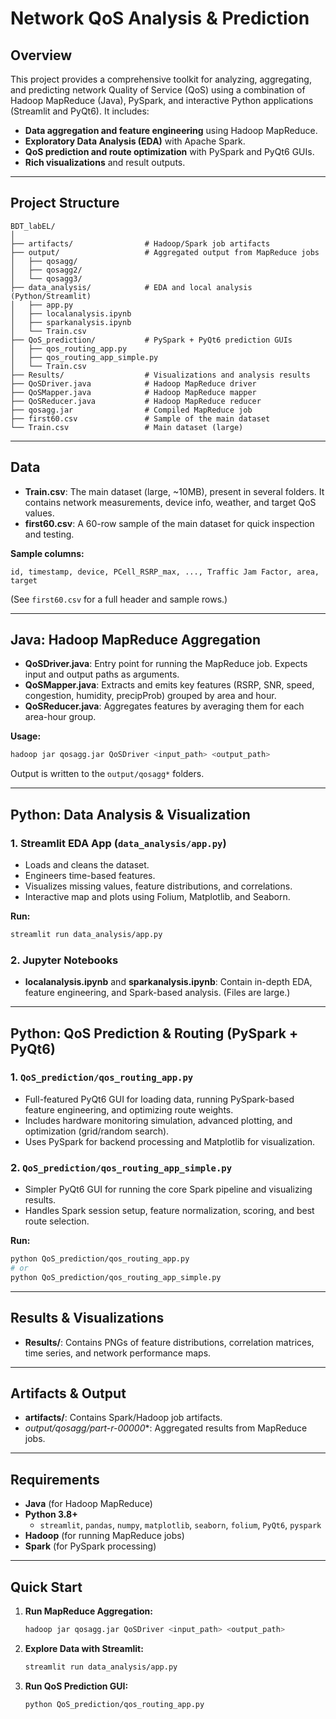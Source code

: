 # Network QoS Analysis & Prediction

## Overview

This project provides a comprehensive toolkit for analyzing, aggregating, and predicting network Quality of Service (QoS) using a combination of Hadoop MapReduce (Java), PySpark, and interactive Python applications (Streamlit and PyQt6). It includes:

- **Data aggregation and feature engineering** using Hadoop MapReduce.
- **Exploratory Data Analysis (EDA)** with Apache Spark.
- **QoS prediction and route optimization** with PySpark and PyQt6 GUIs.
- **Rich visualizations** and result outputs.

---

## Project Structure

```
BDT_labEL/
│
├── artifacts/                # Hadoop/Spark job artifacts
├── output/                   # Aggregated output from MapReduce jobs
│   ├── qosagg/
│   ├── qosagg2/
│   └── qosagg3/
├── data_analysis/            # EDA and local analysis (Python/Streamlit)
│   ├── app.py
│   ├── localanalysis.ipynb
│   ├── sparkanalysis.ipynb
│   └── Train.csv
├── QoS_prediction/           # PySpark + PyQt6 prediction GUIs
│   ├── qos_routing_app.py
│   ├── qos_routing_app_simple.py
│   └── Train.csv
├── Results/                  # Visualizations and analysis results
├── QoSDriver.java            # Hadoop MapReduce driver
├── QoSMapper.java            # Hadoop MapReduce mapper
├── QoSReducer.java           # Hadoop MapReduce reducer
├── qosagg.jar                # Compiled MapReduce job
├── first60.csv               # Sample of the main dataset
└── Train.csv                 # Main dataset (large)
```

---

## Data

- **Train.csv**: The main dataset (large, ~10MB), present in several folders. It contains network measurements, device info, weather, and target QoS values.
- **first60.csv**: A 60-row sample of the main dataset for quick inspection and testing.

**Sample columns:**
```
id, timestamp, device, PCell_RSRP_max, ..., Traffic Jam Factor, area, target
```
(See `first60.csv` for a full header and sample rows.)

---

## Java: Hadoop MapReduce Aggregation

- **QoSDriver.java**: Entry point for running the MapReduce job. Expects input and output paths as arguments.
- **QoSMapper.java**: Extracts and emits key features (RSRP, SNR, speed, congestion, humidity, precipProb) grouped by area and hour.
- **QoSReducer.java**: Aggregates features by averaging them for each area-hour group.

**Usage:**
```sh
hadoop jar qosagg.jar QoSDriver <input_path> <output_path>
```
Output is written to the `output/qosagg*` folders.

---

## Python: Data Analysis & Visualization

### 1. Streamlit EDA App (`data_analysis/app.py`)

- Loads and cleans the dataset.
- Engineers time-based features.
- Visualizes missing values, feature distributions, and correlations.
- Interactive map and plots using Folium, Matplotlib, and Seaborn.

**Run:**
```sh
streamlit run data_analysis/app.py
```

### 2. Jupyter Notebooks

- **localanalysis.ipynb** and **sparkanalysis.ipynb**: Contain in-depth EDA, feature engineering, and Spark-based analysis. (Files are large.)

---

## Python: QoS Prediction & Routing (PySpark + PyQt6)

### 1. `QoS_prediction/qos_routing_app.py`

- Full-featured PyQt6 GUI for loading data, running PySpark-based feature engineering, and optimizing route weights.
- Includes hardware monitoring simulation, advanced plotting, and optimization (grid/random search).
- Uses PySpark for backend processing and Matplotlib for visualization.

### 2. `QoS_prediction/qos_routing_app_simple.py`

- Simpler PyQt6 GUI for running the core Spark pipeline and visualizing results.
- Handles Spark session setup, feature normalization, scoring, and best route selection.

**Run:**
```sh
python QoS_prediction/qos_routing_app.py
# or
python QoS_prediction/qos_routing_app_simple.py
```

---

## Results & Visualizations

- **Results/**: Contains PNGs of feature distributions, correlation matrices, time series, and network performance maps.

---

## Artifacts & Output

- **artifacts/**: Contains Spark/Hadoop job artifacts.
- **output/qosagg*/part-r-00000**: Aggregated results from MapReduce jobs.

---

## Requirements

- **Java** (for Hadoop MapReduce)
- **Python 3.8+**
  - `streamlit`, `pandas`, `numpy`, `matplotlib`, `seaborn`, `folium`, `PyQt6`, `pyspark`
- **Hadoop** (for running MapReduce jobs)
- **Spark** (for PySpark processing)

---

## Quick Start

1. **Run MapReduce Aggregation:**
   ```sh
   hadoop jar qosagg.jar QoSDriver <input_path> <output_path>
   ```

2. **Explore Data with Streamlit:**
   ```sh
   streamlit run data_analysis/app.py
   ```

3. **Run QoS Prediction GUI:**
   ```sh
   python QoS_prediction/qos_routing_app.py
   ```
